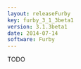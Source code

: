 ```yaml
---
layout: releaseFurby
key: furby_3_1_3beta1
version: 3.1.3beta1
date: 2014-07-14
software: Furby
---
```


TODO